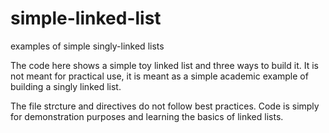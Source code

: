 # simple-linked-list
examples of simple singly-linked lists

The code here shows a simple toy linked list and three ways to build it.
It is not meant for practical use, it is meant as a simple academic example
of building a singly linked list.

The file strcture and directives do not follow best practices. Code is simply
for demonstration purposes and learning the basics of linked lists.
